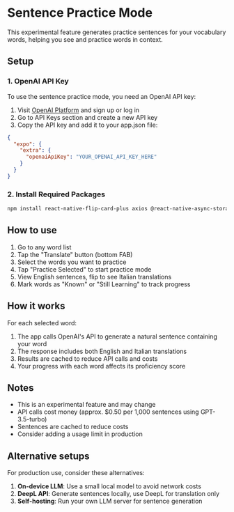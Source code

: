 # Sentence Practice Mode

This experimental feature generates practice sentences for your vocabulary words, helping you see and practice words in context.

## Setup

### 1. OpenAI API Key

To use the sentence practice mode, you need an OpenAI API key:

1. Visit [OpenAI Platform](https://platform.openai.com/) and sign up or log in
2. Go to API Keys section and create a new API key
3. Copy the API key and add it to your app.json file:

```json
{
  "expo": {
    "extra": {
      "openaiApiKey": "YOUR_OPENAI_API_KEY_HERE"
    }
  }
}
```

### 2. Install Required Packages

```bash
npm install react-native-flip-card-plus axios @react-native-async-storage/async-storage
```

## How to use

1. Go to any word list
2. Tap the "Translate" button (bottom FAB)
3. Select the words you want to practice
4. Tap "Practice Selected" to start practice mode
5. View English sentences, flip to see Italian translations
6. Mark words as "Known" or "Still Learning" to track progress

## How it works

For each selected word:

1. The app calls OpenAI's API to generate a natural sentence containing your word
2. The response includes both English and Italian translations
3. Results are cached to reduce API calls and costs
4. Your progress with each word affects its proficiency score

## Notes

- This is an experimental feature and may change
- API calls cost money (approx. $0.50 per 1,000 sentences using GPT-3.5-turbo)
- Sentences are cached to reduce costs
- Consider adding a usage limit in production

## Alternative setups

For production use, consider these alternatives:

1. **On-device LLM**: Use a small local model to avoid network costs
2. **DeepL API**: Generate sentences locally, use DeepL for translation only
3. **Self-hosting**: Run your own LLM server for sentence generation 